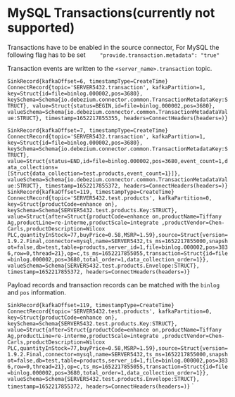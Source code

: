 # MySQL Transactions(currently not supported)
Transactions have to be enabled in the source connector, For MySQL
the following flag has to be set
`    "provide.transaction.metadata": "true"`

Transaction events are written to the `<server_name>.transaction` topic.

`SinkRecord{kafkaOffset=6, timestampType=CreateTime} ConnectRecord{topic='SERVER5432.transaction', kafkaPartition=1, key=Struct{id=file=binlog.000002,pos=3680}, keySchema=Schema{io.debezium.connector.common.TransactionMetadataKey:STRUCT}, value=Struct{status=BEGIN,id=file=binlog.000002,pos=3680}, valueSchema=Schema{io.debezium.connector.common.TransactionMetadataValue:STRUCT}, timestamp=1652217855355, headers=ConnectHeaders(headers=)}`


`SinkRecord{kafkaOffset=7, timestampType=CreateTime} ConnectRecord{topic='SERVER5432.transaction', kafkaPartition=1, key=Struct{id=file=binlog.000002,pos=3680}, keySchema=Schema{io.debezium.connector.common.TransactionMetadataKey:STRUCT}, value=Struct{status=END,id=file=binlog.000002,pos=3680,event_count=1,data_collections=[Struct{data_collection=test.products,event_count=1}]}, valueSchema=Schema{io.debezium.connector.common.TransactionMetadataValue:STRUCT}, timestamp=1652217855372, headers=ConnectHeaders(headers=)}`
`SinkRecord{kafkaOffset=119, timestampType=CreateTime} ConnectRecord{topic='SERVER5432.test.products', kafkaPartition=0, key=Struct{productCode=enhance on}, keySchema=Schema{SERVER5432.test.products.Key:STRUCT}, value=Struct{after=Struct{productCode=enhance on,productName=Tiffany Ag,productLine=re-interme,productScale=integrate ,productVendor=Chen-Carls,productDescription=Wilcox PLC,quantityInStock=77,buyPrice=0.58,MSRP=1.59},source=Struct{version=1.9.2.Final,connector=mysql,name=SERVER5432,ts_ms=1652217855000,snapshot=false,db=test,table=products,server_id=1,file=binlog.000002,pos=3836,row=0,thread=21},op=c,ts_ms=1652217855055,transaction=Struct{id=file=binlog.000002,pos=3680,total_order=1,data_collection_order=1}}, valueSchema=Schema{SERVER5432.test.products.Envelope:STRUCT}, timestamp=1652217855372, headers=ConnectHeaders(headers=)}`

Payload records and transaction records can be matched with 
the `binlog` and `pos` information.


`SinkRecord{kafkaOffset=119, timestampType=CreateTime} ConnectRecord{topic='SERVER5432.test.products', kafkaPartition=0, key=Struct{productCode=enhance on}, keySchema=Schema{SERVER5432.test.products.Key:STRUCT}, value=Struct{after=Struct{productCode=enhance on,productName=Tiffany Ag,productLine=re-interme,productScale=integrate ,productVendor=Chen-Carls,productDescription=Wilcox PLC,quantityInStock=77,buyPrice=0.58,MSRP=1.59},source=Struct{version=1.9.2.Final,connector=mysql,name=SERVER5432,ts_ms=1652217855000,snapshot=false,db=test,table=products,server_id=1,file=binlog.000002,pos=3836,row=0,thread=21},op=c,ts_ms=1652217855055,transaction=Struct{id=file=binlog.000002,pos=3680,total_order=1,data_collection_order=1}}, valueSchema=Schema{SERVER5432.test.products.Envelope:STRUCT}, timestamp=1652217855372, headers=ConnectHeaders(headers=)}`
`